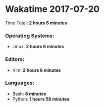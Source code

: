 # Wakatime 2017-07-20

Time Total: **2 hours 6 minutes**

### Operating Systems:
- Linux: **2 hours 6 minutes** 

### Editors:
- Vim: **2 hours 6 minutes** 

### Languages:
- Bash: **8 minutes** 
- Python: **1 hours 58 minutes** 

